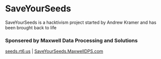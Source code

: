 # SaveYourSeeds
SaveYourSeeds is a hacktivism project started by Andrew Kramer and has been brought back to life

<h3>Sponsered by Maxwell Data Processing and Solutions</h3>

<a href="https://seeds.rt6.us">seeds.rt6.us</a> | <a href="https://SaveYourSeeds.MaxwellDPS.com">SaveYourSeeds.MaxwellDPS.com</a>
